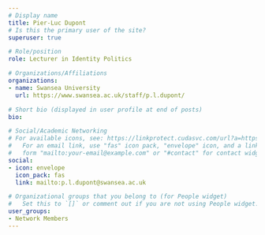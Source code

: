 ```yaml
---
# Display name
title: Pier-Luc Dupont
# Is this the primary user of the site?
superuser: true

# Role/position
role: Lecturer in Identity Politics

# Organizations/Affiliations
organizations:
- name: Swansea University
  url: https://www.swansea.ac.uk/staff/p.l.dupont/

# Short bio (displayed in user profile at end of posts)
bio: 

# Social/Academic Networking
# For available icons, see: https://linkprotect.cudasvc.com/url?a=https%3a%2f%2fsourcethemes.com%2facademic%2fdocs%2fpage-builder%2f%23icons&c=E,1,03Q55I8O6D-V-MsaI5i3Th7UvGHpRVj6l4dANOBXiQaBRckWF-Uxi40d1B8mh5T88rS8FWL6R2UVO5-e4mDAmzVU5C2FJcU0kEkb6Qi2tyc,&typo=1
#   For an email link, use "fas" icon pack, "envelope" icon, and a link in the
#   form "mailto:your-email@example.com" or "#contact" for contact widget.
social:
- icon: envelope
  icon_pack: fas
  link: mailto:p.l.dupont@swansea.ac.uk

# Organizational groups that you belong to (for People widget)
#   Set this to `[]` or comment out if you are not using People widget.
user_groups:
- Network Members
---
```


